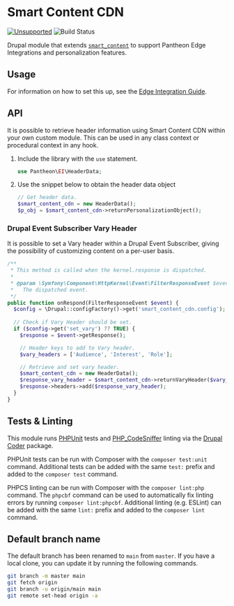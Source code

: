 # Smart Content CDN

[![Unsupported](https://img.shields.io/badge/pantheon-unsupported-yellow?logo=pantheon&color=FFDC28&style=for-the-badge)](https://github.com/topics/unsupported?q=org%3Apantheon-systems "Unsupported, e.g. a tool we are actively using internally and are making available, but do not promise to support") ![Build Status](https://github.com/pantheon-systems/smart_content_cdn/actions/workflows/main.yml/badge.svg)

Drupal module that extends [`smart_content`](https://www.drupal.org/project/smart_content) to support Pantheon Edge Integrations and personalization features.

## Usage

For information on how to set this up, see the [Edge Integration Guide](https://pantheon.io/docs/guides/edge-integrations).

## API

It is possible to retrieve header information using Smart Content CDN within your own custom module. This can be used in any class context or procedural context in any hook.

1. Include the library with the `use` statement.
    ``` php
    use Pantheon\EI\HeaderData;
    ```
1. Use the snippet below to obtain the header data object
    ``` php
    // Get header data.
    $smart_content_cdn = new HeaderData();
    $p_obj = $smart_content_cdn->returnPersonalizationObject();
    ```

### Drupal Event Subscriber Vary Header

It is possible to set a Vary header within a Drupal Event Subscriber, giving the possibility of customizing content on a per-user basis.

``` php
/**
 * This method is called when the kernel.response is dispatched.
 *
 * @param \Symfony\Component\HttpKernel\Event\FilterResponseEvent $event
 *   The dispatched event.
 */
public function onRespond(FilterResponseEvent $event) {
  $config = \Drupal::configFactory()->get('smart_content_cdn.config');
  
  // Check if Vary Header should be set.
  if ($config->get('set_vary') ?? TRUE) {
    $response = $event->getResponse();

    // Header keys to add to Vary header.
    $vary_headers = ['Audience', 'Interest', 'Role'];

    // Retrieve and set vary header.
    $smart_content_cdn = new HeaderData();
    $response_vary_header = $smart_content_cdn->returnVaryHeader($vary_headers);
    $response->headers->add($response_vary_header);
  }
}
```

## Tests & Linting

This module runs [PHPUnit](https://phpunit.de/) tests and [PHP_CodeSniffer](https://phpcs.de/) linting via the [Drupal Coder](https://www.drupal.org/project/coder) package.

PHPUnit tests can be run with Composer with the `composer test:unit` command. Additional tests can be added with the same `test:` prefix and added to the `composer test` command.

PHPCS linting can be run with Composer with the `composer lint:php` command. The `phpcbf` command can be used to automatically fix linting errors by running `composer lint:phpcbf`. Additional linting (e.g. ESLint) can be added with the same `lint:` prefix and added to the `composer lint` command.

## Default branch name
The default branch has been renamed to `main` from `master`. If you have a local clone, you can update it by running the following commands.

```bash
git branch -m master main
git fetch origin
git branch -u origin/main main
git remote set-head origin -a
```

